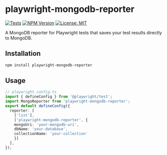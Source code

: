 # playwright-mongodb-reporter

[![Tests](https://github.com/shane-reaume/playwright-mongodb-reporter/actions/workflows/test.yml/badge.svg)](https://github.com/shane-reaume/playwright-mongodb-reporter/actions/workflows/test.yml)
[![NPM Version](https://img.shields.io/npm/v/playwright-mongodb-reporter.svg)](https://www.npmjs.com/package/playwright-mongodb-reporter)
[![License: MIT](https://img.shields.io/badge/License-MIT-yellow.svg)](https://opensource.org/licenses/MIT)

A MongoDB reporter for Playwright tests that saves your test results directly to MongoDB.

## Installation

```bash
npm install playwright-mongodb-reporter
```

## Usage

```typescript
// playwright.config.ts
import { defineConfig } from '@playwright/test';
import MongoReporter from 'playwright-mongodb-reporter';
export default defineConfig({
  reporter: [
    ['list'],
    ['playwright-mongodb-reporter', {
    mongoUri: 'your-mongodb-uri',
    dbName: 'your-database',
    collectionName: 'your-collection'
    }]
  ],
});
```